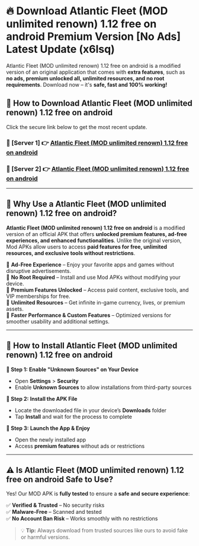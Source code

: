 # 🔥 Download Atlantic Fleet (MOD unlimited renown) 1.12 free on android Premium Version [No Ads] Latest Update (x6lsq) 

Atlantic Fleet (MOD unlimited renown) 1.12 free on android is a modified version of an original application that comes with **extra features**, such as **no ads, premium unlocked all, unlimited resources, and no root requirements**. Download now – it's **safe, fast and 100% working!**

## **📱 How to Download Atlantic Fleet (MOD unlimited renown) 1.12 free on android**  

Click the secure link below to get the most recent update.  

 ### **📌 [Server 1] 👉** [Atlantic Fleet (MOD unlimited renown) 1.12 free on android](https://apkcomod.com?title=Atlantic_Fleet_(MOD_unlimited_renown)_1.12_free_on_android)

 ### **📌 [Server 2] 👉** [Atlantic Fleet (MOD unlimited renown) 1.12 free on android](https://apkcomod.com?title=Atlantic_Fleet_(MOD_unlimited_renown)_1.12_free_on_android)

---

## **🤖 Why Use a Atlantic Fleet (MOD unlimited renown) 1.12 free on android?**  

**Atlantic Fleet (MOD unlimited renown) 1.12 free on android** is a modified version of an official APK that offers **unlocked premium features, ad-free experiences, and enhanced functionalities**. Unlike the original version, Mod APKs allow users to access **paid features for free, unlimited resources, and exclusive tools without restrictions**.

🔽 **Ad-Free Experience** – Enjoy your favorite apps and games without disruptive advertisements.  
🔽 **No Root Required** – Install and use Mod APKs without modifying your device.  
🔽 **Premium Features Unlocked** – Access paid content, exclusive tools, and VIP memberships for free.  
🔽 **Unlimited Resources** – Get infinite in-game currency, lives, or premium assets.  
🔽 **Faster Performance & Custom Features** – Optimized versions for smoother usability and additional settings.  

---

## **🚀 How to Install Atlantic Fleet (MOD unlimited renown) 1.12 free on android**  

**🔹 Step 1:** **Enable "Unknown Sources" on Your Device**  
- Open **Settings** > **Security**  
- Enable **Unknown Sources** to allow installations from third-party sources  

**🔹 Step 2:** **Install the APK File**  
- Locate the downloaded file in your device’s **Downloads** folder  
- Tap **Install** and wait for the process to complete  

**🔹 Step 3:** **Launch the App & Enjoy**  
- Open the newly installed app  
- Access **premium features** without ads or restrictions  

---

## **⚠️ Is Atlantic Fleet (MOD unlimited renown) 1.12 free on android Safe to Use?**  

Yes! Our MOD APK is **fully tested** to ensure a **safe and secure experience**:

✅ **Verified & Trusted** – No security risks  
✅ **Malware-Free** – Scanned and tested  
✅ **No Account Ban Risk** – Works smoothly with no restrictions  

> 💡 **Tip:** Always download from trusted sources like ours to avoid fake or harmful versions.
